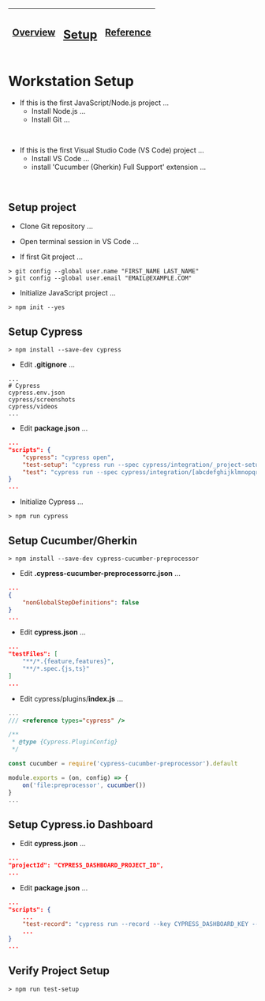 

| <h3>[Overview](README.md)</h3> | <h2>[Setup](README_Setup.md)</h2> | <h3>[Reference](README_Reference.md)</h3> |
|---|---|---|


# Workstation Setup

* If this is the first JavaScript/Node.js project ...
    * Install Node.js ...
    * Install Git ...

<br>

* If this is the first Visual Studio Code (VS Code) project ...
    * Install VS Code ...
    * install 'Cucumber (Gherkin) Full Support' extension ...

<br>

## Setup project

* Clone Git repository ...

* Open terminal session in VS Code ...

* If first Git project ...

```
> git config --global user.name "FIRST_NAME LAST_NAME"
> git config --global user.email "EMAIL@EXAMPLE.COM"
```

* Initialize JavaScript project ...

```
> npm init --yes
```


## Setup Cypress

```
> npm install --save-dev cypress
```

* Edit **.gitignore** ...

```
...
# Cypress
cypress.env.json
cypress/screenshots
cypress/videos
...
```

* Edit **package.json** ...

```json
...
"scripts": {
    "cypress": "cypress open",
    "test-setup": "cypress run --spec cypress/integration/_project-setup/**",
    "test": "cypress run --spec cypress/integration/[abcdefghijklmnopqrstuvwxyz0123456789]*/**"
}
...
```

* Initialize Cypress ...
```
> npm run cypress
```

## Setup Cucumber/Gherkin

```
> npm install --save-dev cypress-cucumber-preprocessor
```


* Edit **.cypress-cucumber-preprocessorrc.json** ...

```json
...
{
    "nonGlobalStepDefinitions": false
}
...
```

* Edit **cypress.json** ...

```json
...
"testFiles": [
    "**/*.{feature,features}",
    "**/*.spec.{js,ts}"
]
...
```

* Edit cypress/plugins/**index.js** ...

```js
...
/// <reference types="cypress" />

/**
 * @type {Cypress.PluginConfig}
 */

const cucumber = require('cypress-cucumber-preprocessor').default

module.exports = (on, config) => {
    on('file:preprocessor', cucumber())
}
...
```


## Setup Cypress.io Dashboard

* Edit **cypress.json** ...

```json
...
"projectId": "CYPRESS_DASHBOARD_PROJECT_ID",
...
```

* Edit **package.json** ...

```json
...
"scripts": {
    ...
    "test-record": "cypress run --record --key CYPRESS_DASHBOARD_KEY --spec cypress/integration/[abcdefghijklmnopqrstuvwxyz0123456789]*/**"
    ...
}
...
```



## Verify Project Setup

```
> npm run test-setup
```
